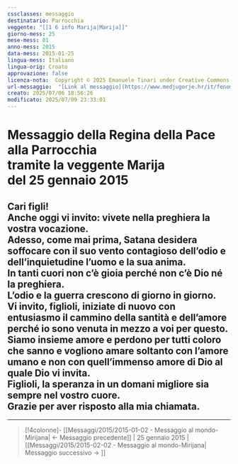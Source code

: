 ```yaml
---
cssclasses: messaggio
destinatario: Parrocchia
veggente: "[[1 6 info Marija|Marija]]"
giorno-mess: 25
mese-mess: 01
anno-mess: 2015
data-mess: 2015-01-25
lingua-mess: Italiano
lingua-orig: Croato
approvazione: false
licenza-nota:  Copyright © 2025 Emanuele Tinari under Creative Commons BY-NC-SA 4.0 https://creativecommons.org/licenses/by-nc-sa/4.0/
url-messaggio:  "[Link al messaggio](https://www.medjugorje.hr/it/fenomeno-di-medjugorje/messaggi-della-madonna/?datum=2015-1-25)"
creato: 2025/07/06 18:56:26
modificato: 2025/07/09 23:33:01
---
```


# Messaggio della Regina della Pace<br>alla Parrocchia<br>tramite la veggente Marija<br>del 25 gennaio 2015

## Cari figli!<br>Anche oggi vi invito: vivete nella preghiera la vostra vocazione.<br>Adesso, come mai prima, Satana desidera soffocare con il suo vento contagioso dell’odio e dell’inquietudine l’uomo e la sua anima.<br>In tanti cuori non c’è gioia perché non c’è Dio né la preghiera.<br>L’odio e la guerra crescono di giorno in giorno.<br>Vi invito, figlioli, iniziate di nuovo con entusiasmo il cammino della santità e dell’amore perché io sono venuta in mezzo a voi per questo.<br>Siamo insieme amore e perdono per tutti coloro che sanno e vogliono amare soltanto con l’amore umano e non con quell’immenso amore di Dio al quale Dio vi invita.<br>Figlioli, la speranza in un domani migliore sia sempre nel vostro cuore.<br>Grazie per aver risposto alla mia chiamata.

***

> [!4colonne]- [[Messaggi/2015/2015-01-02 - Messaggio al mondo-Mirijana| ← Messaggio precedente]] | 25 gennaio 2015 | [[Messaggi/2015/2015-02-02 - Messaggio al mondo-Mirijana| Messaggio successivo → ]]
